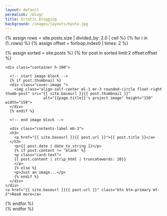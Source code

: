 ```yaml
---
layout: default
permalink: /blog/
title: Erratic blogging
background: /images/layouts/kyoto.jpg
---
```


{% assign rows = site.posts.size | divided_by: 2.0 | ceil %}
{% for i in (1..rows) %}
  {% assign offset = forloop.index0 | times: 2 %}
  <div class="row">
  {% assign sorted = site.posts  %}
  {% for post in sorted limit:2 offset:offset %}
  <div class="col-md-6 mb-3">
    <div class="card card-body h-100
    intro-card ">

    <div class="container h-100">

      <!-- start image block -->
      {% if post.thumbnail %}
      <div class="cover-image ">
        <img class="align-self-center ml-1 mr-3 rounded-circle float-right thumb-post" src="{{ site.baseurl }}{{ post.thumbnail }}"
                     alt="{{page.title}}'s project image" height="150" width="150">
      </div>
      {% endif %}

      <!-- end image block -->

      <div class="contents-label mb-3">
      <h3>
        <a href="{{ site.baseurl }}{{ post.url }}">{{ post.title }}</a>
      </h3>
        <p>{{ post.date | date_to_string }}</p>
        {% if post.content != 'blank' %}
        <p class="card-text">
        {{ post.content | strip_html | truncatewords: 20}}
        </p>
        {% else %}
        <p>Just an image...</p>
        {% endif %}
      </div>
    </div>
    <a href="{{ site.baseurl }}{{ post.url }}" class="btn btn-primary mt-2">Read more</a>
  </div>

  </div>
  {% endfor %}
  </div>
  {% endfor %}
